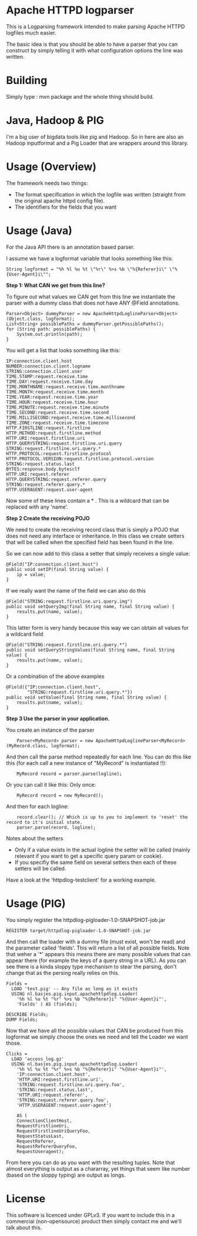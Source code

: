 Apache HTTPD logparser
===
This is a Logparsing framework intended to make parsing Apache HTTPD logfiles much easier.

The basic idea is that you should be able to have a parser that you can construct by simply 
telling it with what configuration options the line was written.

Building
===
Simply type : mvn package
and the whole thing should build.

Java, Hadoop & PIG
===
I'm a big user of bigdata tools like pig and Hadoop.
So in here are also an Hadoop inputformat and a Pig Loader that are wrappers around this library.

Usage (Overview)
===
The framework needs two things:

- The format specification in which the logfile was written (straight from the original apache httpd config file).
- The identifiers for the fields that you want   

Usage (Java)
===
For the Java API there is an annotation based parser.

I assume we have a logformat variable that looks something like this:

    String logformat = "%h %l %u %t \"%r\" %>s %b \"%{Referer}i\" \"%{User-Agent}i\"";

**Step 1: What CAN we get from this line?**

To figure out what values we CAN get from this line we instantiate the parser with a dummy class that does not have 
ANY @Field annotations.

    Parser<Object> dummyParser = new ApacheHttpdLoglineParser<Object>(Object.class, logformat);
    List<String> possiblePaths = dummyParser.getPossiblePaths();
    for (String path: possiblePaths) {
        System.out.println(path);
    }

You will get a list that looks something like this:

    IP:connection.client.host
    NUMBER:connection.client.logname
    STRING:connection.client.user
    TIME.STAMP:request.receive.time
    TIME.DAY:request.receive.time.day
    TIME.MONTHNAME:request.receive.time.monthname
    TIME.MONTH:request.receive.time.month
    TIME.YEAR:request.receive.time.year
    TIME.HOUR:request.receive.time.hour
    TIME.MINUTE:request.receive.time.minute
    TIME.SECOND:request.receive.time.second
    TIME.MILLISECOND:request.receive.time.millisecond
    TIME.ZONE:request.receive.time.timezone
    HTTP.FIRSTLINE:request.firstline
    HTTP.METHOD:request.firstline.method
    HTTP.URI:request.firstline.uri
    HTTP.QUERYSTRING:request.firstline.uri.query
    STRING:request.firstline.uri.query.*
    HTTP.PROTOCOL:request.firstline.protocol
    HTTP.PROTOCOL.VERSION:request.firstline.protocol.version
    STRING:request.status.last
    BYTES:response.body.bytesclf
    HTTP.URI:request.referer
    HTTP.QUERYSTRING:request.referer.query
    STRING:request.referer.query.*
    HTTP.USERAGENT:request.user-agent

Now some of these lines contain a * . 
This is a wildcard that can be replaced with any 'name'.

**Step 2 Create the receiving POJO** 

We need to create the receiving record class that is simply a POJO that does not need any interface or inheritance. 
In this class we create setters that will be called when the specified field has been found in the line.

So we can now add to this class a setter that simply receives a single value: 

    @Field("IP:connection.client.host")
    public void setIP(final String value) {
        ip = value;
    }

If we really want the name of the field we can also do this

    @Field("STRING:request.firstline.uri.query.img")
    public void setQueryImg(final String name, final String value) {
        results.put(name, value);
    }

This latter form is very handy because this way we can obtain all values for a wildcard field

    @Field("STRING:request.firstline.uri.query.*")
    public void setQueryStringValues(final String name, final String value) {
        results.put(name, value);
    }

Or a combination of the above examples

    @Field({"IP:connection.client.host", 
            "STRING:request.firstline.uri.query.*"})
    public void setValue(final String name, final String value) {
        results.put(name, value);
    }

**Step 3 Use the parser in your application.**

You create an instance of the parser

        Parser<MyRecord> parser = new ApacheHttpdLoglineParser<MyRecord>(MyRecord.class, logformat);

And then call the parse method repeatedly for each line.
You can do this like this (for each call a new instance of "MyRecord" is instantiated !!):

        MyRecord record = parser.parse(logline);
 
Or you can call it like this:
Only once:

        MyRecord record = new MyRecord(); 

And then for each logline:

        record.clear(); // Which is up to you to implement to 'reset' the record to it's initial state.
        parser.parse(record, logline);

Notes about the setters

- Only if a value exists in the actual logline the setter will be called (mainly relevant if you want to get a specific query param or cookie).
- If you specifiy the same field on several setters then each of these setters will be called.

Have a look at the 'httpdlog-testclient' for a working example.

Usage (PIG)
===
You simply register the httpdlog-pigloader-1.0-SNAPSHOT-job.jar

    REGISTER target/httpdlog-pigloader-1.0-SNAPSHOT-job.jar
    
And then call the loader with a dummy file (must exist, won't be read) and the parameter called 'fields'. This will return a list of all possible fields. Note that weher a '*' appears this means there are many possible values that can appear there (for example the keys of a query string in a URL).
As you can see there is a kinda sloppy type mechanism to stear the parsing, don't change that as the persing really relies on this.
    
    Fields = 
      LOAD 'test.pig' -- Any file as long as it exists 
      USING nl.basjes.pig.input.apachehttpdlog.Loader(
        '%h %l %u %t "%r" %>s %b "%{Referer}i" "%{User-Agent}i"',
        'Fields' ) AS (fields);
    
    DESCRIBE Fields;
    DUMP Fields;
    
Now that we have all the possible values that CAN be produced from this logformat we simply choose the ones we need and tell the Loader we want those.
    
    Clicks = 
      LOAD 'access_log.gz' 
      USING nl.basjes.pig.input.apachehttpdlog.Loader(
        '%h %l %u %t "%r" %>s %b "%{Referer}i" "%{User-Agent}i"',
        'IP:connection.client.host',
        'HTTP.URI:request.firstline.uri',
        'STRING:request.firstline.uri.query.foo',
        'STRING:request.status.last',
        'HTTP.URI:request.referer',
        'STRING:request.referer.query.foo',
        'HTTP.USERAGENT:request.user-agent')
    
        AS ( 
        ConnectionClientHost,
        RequestFirstlineUri,
        RequestFirstlineUriQueryFoo,
        RequestStatusLast,
        RequestReferer,
        RequestRefererQueryFoo,
        RequestUseragent);
    
From here you can do as you want with the resulting tuples. Note that almost everything is output as a chararray, yet things that seem like number (based on the sloppy typing) are output as longs.

License
===
This software is licenced under GPLv3. If you want to include this in a commercial (non-opensource) product then simply contact me and we'll talk about this.
